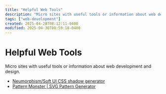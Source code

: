 ```yaml
---
title: "Helpful Web Tools"
description: "Micro sites with useful tools or information about web development and design."
tags: ["web-development"]
created: 2025-04-28T08:12:11-0400
modified: 2025-04-30T08:59:18-0400
---
```

# Helpful Web Tools

Micro sites with useful tools or information about web development and design.

*   [Neumorphism/Soft UI CSS shadow generator](https://neumorphism.io/#ffffff)
*   [Pattern Monster | SVG Pattern Generator](https://pattern.monster/scales-6)